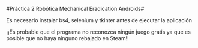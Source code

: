 #Práctica 2 Robótica Mechanical Eradication Androids#

Es necesario instalar bs4, selenium y tkinter antes de ejecutar la aplicación

¡¡Es probable que el programa no reconozca ningún juego gratis ya que es posible que no haya ninguno rebajado en Steam!!
